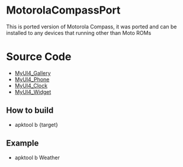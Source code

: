 
# MotorolaCompassPort
This is ported version of Motorola Compass, it was ported and can be installed to any devices that running other than Moto ROMs



# Source Code
- [MyUI4_Gallery](https://github.com/AyraHikari/MotorolaAppsPorts/tree/master/MyUI4_Gallery)
- [MyUI4_Phone](https://github.com/AyraHikari/MotorolaAppsPorts/tree/master/MyUI4_Phone)
- [MyUI4_Clock](https://github.com/AyraHikari/MotorolaAppsPorts/tree/master/MyUI4_Clock)
- [MyUI4_Widget](https://github.com/AyraHikari/MotorolaAppsPorts/tree/master/MyUI4_Widget)

## How to build
- apktool b {target}

## Example
- apktool b Weather

